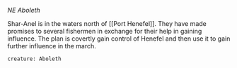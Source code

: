 *NE Aboleth*

Shar-Anel is in the waters north of [[Port Henefel]]. They have made promises to several fishermen in exchange for their help in gaining influence. The plan is covertly gain control of Henefel and then use it to gain further influence in the march.

```statblock
creature: Aboleth
```